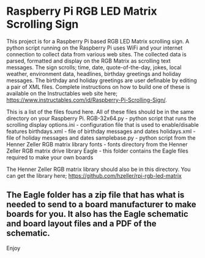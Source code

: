 # Raspberry Pi RGB LED Matrix Scrolling Sign
This project is for a Raspberry Pi based RGB LED Matrix scrolling sign. A python script running on the Raspberry Pi uses WiFi and your internet connection to collect data from various web sites. The collected data is parsed, formatted and display on the RGB Matrix as scrolling text messages. The sign scrolls; time, date, quote-of-the-day, jokes, local weather, environment data, headlines, birthday greetings and holiday messages. The birthday and holiday greetings are user definable by editing a pair of XML files. Complete instructions on how to build one of these is available on the Instructables web site here; https://www.instructables.com/id/Raspberry-Pi-Scrolling-Sign/.

This is a list of the files found here. All of these files should be in the same directory on your Raspberry Pi.
    RGB-32x64.py    - python script that runs the scrolling display
    options.ini     - configuration file that is used to enable/disable features
    birthdays.xml   - file of birthday messages and dates
    holidays.xml    - file of holiday messages and dates
    samplebase.py   - python script from the Henner Zeller RGB matrix library
    fonts           - fonts directory from the Henner Zeller RGB matrix drive library
    Eagle           - this folder contains the Eagle files required to make your own boards

The Henner Zeller RGB matrix library should also be in this directory. You can get the library here; https://github.com/hzeller/rpi-rgb-led-matrix

## The Eagle folder has a zip file that has what is needed to send to a board manufacturer to make boards for you. It also has the Eagle schematic and board layout files and a PDF of the schematic.

Enjoy
